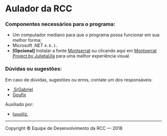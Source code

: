 # Aulador da RCC

### Componentes necessários para o programa:

- Um computador mediano para que o programa possa funcionar em sua melhor forma;
- Microsoft .NET `4.6.1.`
- **[Opcional]** Instalar a fonte [Montserrat](https://fonts.google.com/specimen/Montserrat) ou clicando aqui em [Montserrat Project by JulietaUla](https://github.com/JulietaUla/Montserrat) para uma melhor experiência visual.

### Dúvidas ou sugestões:

Em caso de dúvidas, sugestões ou erros, contate um dos responsáveis:

- [,SrGabriel](https://www.habbo.com.br/profile/,SrGabriel)
- [Goufix](https://www.habbo.com.br/profile/Goufix)

Auxiliado por:
- [luuuiiiz.](https://www.habbo.com.br/profile/luuuiiiz.)

---

Copyright © Equipe de Desenvolvimento da RCC — 2018
